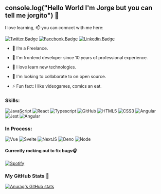 ## console.log("Hello World I'm Jorge but you can tell me jorgito") 👋

I love learning, 📫  you can conncet with me here:

[![Twitter Badge](https://img.shields.io/badge/-jorge-blue?style=plastic&logo=Twitter&logoColor=white&link=https://twitter.com/Sjorge23/)](https://twitter.com/Sjorge23)
[![Facebook Badge](https://img.shields.io/badge/-jorge-blue?style=plastic&logo=Facebook&logoColor=white&link=https://www.facebook.com/jorge.mejiamichay/)](https://www.facebook.com/jorge.mejiamichay/)
[![Linkedin Badge](https://img.shields.io/badge/-jorge-blue?style=plastic&logo=Linkedin&logoColor=white&link=https://www.linkedin.com/in/jorge-mejia-michay/)](https://www.linkedin.com/in/jorge-mejia-michay/)

- 🔭 I’m a Freelance.
- 💬 I'm frontend developer since 10 years of professional experience. 

- 🌱 I love learn new technologies.

- 👯 I'm looking to collaborate to on open source. 

- ⚡️ Fun fact: I like videogames, comics an eat.

### Skills:

![JavaScript](https://img.shields.io/badge/JavaScript-323330?style=for-the-badge&logo=javascript&logoColor=F7DF1E) ![React](https://img.shields.io/badge/React-20232A?style=for-the-badge&logo=react&logoColor=61DAFB)  ![Typescript](	https://img.shields.io/badge/TypeScript-007ACC?style=for-the-badge&logo=typescript&logoColor=white) ![GitHub](	https://img.shields.io/badge/GitHub-100000?style=for-the-badge&logo=github&logoColor=white)  ![HTML5](https://img.shields.io/badge/HTML5-E34F26?style=for-the-badge&logo=html5&logoColor=white)
  ![CSS3](https://img.shields.io/badge/CSS3-1572B6?style=for-the-badge&logo=css3&logoColor=white) ![Angular](https://img.shields.io/badge/Angular-DD0031?style=for-the-badge&logo=angular&logoColor=white)   ![Jest](	https://img.shields.io/badge/Jest-C21325?style=for-the-badge&logo=jest&logoColor=white) ![Angular](https://img.shields.io/badge/Angular-DD0031?style=for-the-badge&logo=angular&logoColor=white)

### In Process:

![Vue](https://img.shields.io/badge/Vue.js-35495E?style=for-the-badge&logo=vuedotjs&logoColor=4FC08D) ![Svelte](https://img.shields.io/badge/Svelte-4A4A55?style=for-the-badge&logo=svelte&logoColor=FF3E00) ![NextJS](	https://img.shields.io/badge/next.js-000000?style=for-the-badge&logo=nextdotjs&logoColor=white) ![Deno](	https://img.shields.io/badge/Deno-464647?style=for-the-badge&logo=deno&logoColor=white) ![Node](https://img.shields.io/badge/Node.js-339933?style=for-the-badge&logo=nodedotjs&logoColor=white)

#### Currently rocking out  to  fix bugs🎧️
[![Spotify](https://skywalker-utilities.vercel.app/api/spotify?background_color=0f0f0f)](https://open.spotify.com/track/7FriPHzt3ALYFQhJdca1UL?si=701c8a30bec94086)

### My GitHub Stats 🚀

[![Anurag's GitHub stats](https://github-readme-stats.vercel.app/api?username=Sjlmejia&&theme=radical)](https://github.com/anuraghazra/github-readme-stats)

<!--
<!--
**Sjlmejia/Sjlmejia** is a ✨ _special_ ✨ repository because its `README.md` (this file) appears on your GitHub profile.

Here are some ideas to get you started:

- 🔭 I’m currently working on ...
-  I’m currently learning ...
- 👯 I’m looking to collaborate on ...
- 🤔 I’m looking for help with ...
- 💬 Ask me about ...
- 📫 How to reach me: ...
- 😄 Pronouns: ...
- ⚡ Fun fact: ...
-->
